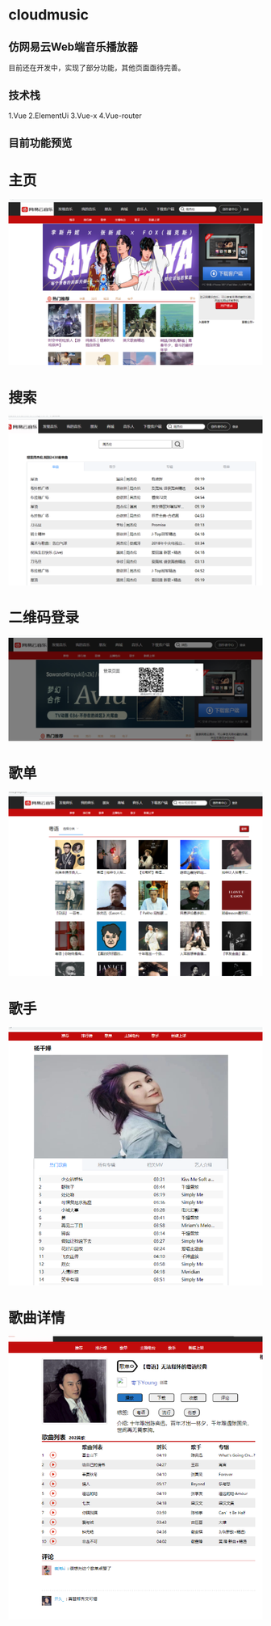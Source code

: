 # cloudmusic

## 仿网易云Web端音乐播放器
目前还在开发中，实现了部分功能，其他页面亟待完善。

## 技术栈
1.Vue
2.ElementUi
3.Vue-x
4.Vue-router

## 目前功能预览
# 主页
![image](https://github.com/lawhj/cloudmusic/blob/master/preview/index.png)

# 搜索
![image](https://github.com/lawhj/cloudmusic/blob/master/preview/search.png)

# 二维码登录
![image](https://github.com/lawhj/cloudmusic/blob/master/preview/login.png)

# 歌单
![image](https://github.com/lawhj/cloudmusic/blob/master/preview/playlist.png)

# 歌手
![image](https://github.com/lawhj/cloudmusic/blob/master/preview/artist.png)

# 歌曲详情
![image](https://github.com/lawhj/cloudmusic/blob/master/preview/songlistdetail.png)
 
